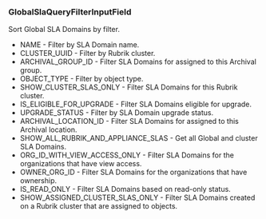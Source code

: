 ### GlobalSlaQueryFilterInputField
Sort Global SLA Domains by filter.

- NAME - Filter by SLA Domain name.
- CLUSTER_UUID - Filter by Rubrik cluster.
- ARCHIVAL_GROUP_ID - Filter SLA Domains for assigned to this Archival group.
- OBJECT_TYPE - Filter by object type.
- SHOW_CLUSTER_SLAS_ONLY - Filter SLA Domains for this Rubrik cluster.
- IS_ELIGIBLE_FOR_UPGRADE - Filter SLA Domains eligible for upgrade.
- UPGRADE_STATUS - Filter by SLA Domain upgrade status.
- ARCHIVAL_LOCATION_ID - Filter SLA Domains for assigned to this Archival location.
- SHOW_ALL_RUBRIK_AND_APPLIANCE_SLAS - Get all Global and cluster SLA Domains.
- ORG_ID_WITH_VIEW_ACCESS_ONLY - Filter SLA Domains for the organizations that have view access.
- OWNER_ORG_ID - Filter SLA Domains for the organizations that have ownership.
- IS_READ_ONLY - Filter SLA Domains based on read-only status.
- SHOW_ASSIGNED_CLUSTER_SLAS_ONLY - Filter SLA Domains created on a Rubrik cluster that are assigned to objects.
